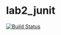 # lab2_junit



[![Build Status](https://travis-ci.org/trevorforrey/lab2_junit.svg?branch=master)](https://travis-ci.org/trevorforrey/lab2_junit)
